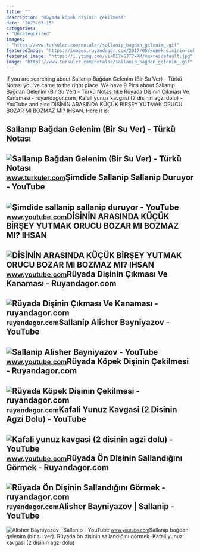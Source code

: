 ```yaml
---
title: ""
description: "Rüyada köpek dişinin çekilmesi"
date: "2023-03-15"
categories:
- "Uncategorized"
images:
- "https://www.turkuler.com/notalar/sallanip_bagdan_gelenim_.gif"
featuredImage: "https://images.ruyandagor.com/2017/05/kopek-disinin-cekilmesi-0010.jpg"
featured_image: "https://i.ytimg.com/vi/DI7xGJT7xRM/maxresdefault.jpg"
image: "https://www.turkuler.com/notalar/sallanip_bagdan_gelenim_.gif"
---
```


If you are searching about Sallanıp Bağdan Gelenim (Bir Su Ver) - Türkü Notası you've came to the right place. We have 9 Pics about Sallanıp Bağdan Gelenim (Bir Su Ver) - Türkü Notası like Rüyada Dişinin Çıkması Ve Kanaması - ruyandagor.com, Kafali yunuz kavgasi (2 disinin agzi dolu) - YouTube and also DİSİNİN ARASINDA KÜÇÜK BİRŞEY YUTMAK ORUCU BOZAR MI BOZMAZ MI? IHSAN. Here it is:

Sallanıp Bağdan Gelenim (Bir Su Ver) - Türkü Notası
---------------------------------------------------

 ![Sallanıp Bağdan Gelenim (Bir Su Ver) - Türkü Notası](https://www.turkuler.com/notalar/sallanip_bagdan_gelenim_.gif) <small>www.turkuler.com</small>Şimdide Sallanip Sallanip Duruyor - YouTube
-------------------------------------------

 ![Şimdide sallanip sallanip duruyor - YouTube](https://i.ytimg.com/vi/NPctrfcW_ZE/maxresdefault.jpg?sqp=-oaymwEoCIAKENAF8quKqQMcGADwAQH4Ac4FgAKACooCDAgAEAEYUiBeKGUwDw==&rs=AOn4CLAZtNaNnCvwBUiTh0nl3sg_KqKl6g) <small>www.youtube.com</small>DİSİNİN ARASINDA KÜÇÜK BİRŞEY YUTMAK ORUCU BOZAR MI BOZMAZ MI? IHSAN
--------------------------------------------------------------------

 ![DİSİNİN ARASINDA KÜÇÜK BİRŞEY YUTMAK ORUCU BOZAR MI BOZMAZ MI? IHSAN](https://i.ytimg.com/vi/vsi9dyEfWSo/maxresdefault.jpg) <small>www.youtube.com</small>Rüyada Dişinin Çıkması Ve Kanaması - Ruyandagor.com
---------------------------------------------------

 ![Rüyada Dişinin Çıkması Ve Kanaması - ruyandagor.com](https://images.ruyandagor.com/2017/05/disinin-cikmasi-ve-kanamasi-2114.jpg) <small>ruyandagor.com</small>Sallanip Alisher Bayniyazov - YouTube
-------------------------------------

 ![Sallanip Alisher Bayniyazov - YouTube](https://i.ytimg.com/vi/9rFh49d6p-c/maxresdefault.jpg?sqp=-oaymwEmCIAKENAF8quKqQMa8AEB-AH6CYAC0AWKAgwIABABGHIgTig1MA8=&rs=AOn4CLAXYrHdgf5-ywuYfT1BrPG4VIg2Bw) <small>www.youtube.com</small>Rüyada Köpek Dişinin Çekilmesi - Ruyandagor.com
-----------------------------------------------

 ![Rüyada Köpek Dişinin Çekilmesi - ruyandagor.com](https://images.ruyandagor.com/2017/05/kopek-disinin-cekilmesi-0010.jpg) <small>ruyandagor.com</small>Kafali Yunuz Kavgasi (2 Disinin Agzi Dolu) - YouTube
----------------------------------------------------

 ![Kafali yunuz kavgasi (2 disinin agzi dolu) - YouTube](https://i.ytimg.com/vi/DI7xGJT7xRM/maxresdefault.jpg) <small>www.youtube.com</small>Rüyada Ön Dişinin Sallandığını Görmek - Ruyandagor.com
------------------------------------------------------

 ![Rüyada Ön Dişinin Sallandığını Görmek - ruyandagor.com](https://images.ruyandagor.com/2017/05/on-disinin-sallandigini-gormek-2203.jpg) <small>ruyandagor.com</small>Alisher Bayniyazov | Sallanip - YouTube
---------------------------------------

 ![Alisher Bayniyazov | Sallanip - YouTube](https://i.ytimg.com/vi/Ph1IndHlPZU/maxresdefault.jpg?sqp=-oaymwEmCIAKENAF8quKqQMa8AEB-AH8CYAC0AWKAgwIABABGGUgWihWMA8=&rs=AOn4CLBAPS2m2csXd4VTsSX5InnPyT1amA) <small>www.youtube.com</small>Sallanıp bağdan gelenim (bir su ver). Rüyada ön dişinin sallandığını görmek. Kafali yunuz kavgasi (2 disinin agzi dolu)

